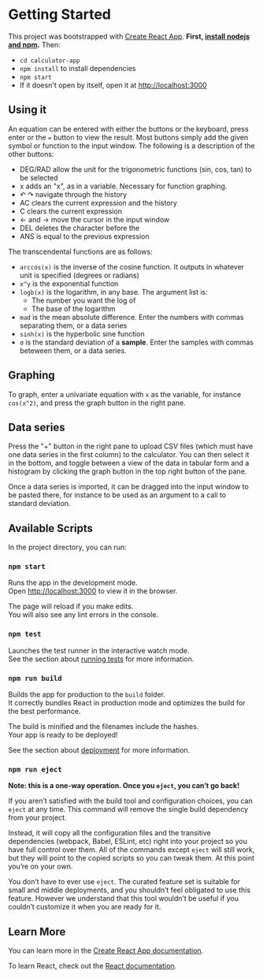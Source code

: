 # Getting Started

This project was bootstrapped with [Create React App](https://github.com/facebook/create-react-app).
**First, [install nodejs and npm](https://nodejs.org/en/download/prebuilt-installer/current).**
Then:
- `cd calculator-app`
- `npm install` to install dependencies
- `npm start`
- If it doesn't open by itself, open it at [http://localhost:3000](http://localhost:3000)

## Using it

An equation can be entered with either the buttons or the keyboard, press enter or the `=`
button to view the result.
Most buttons simply add the given symbol or function to the input window.
The following is a description of the other buttons:
- DEG/RAD allow the unit for the trigonometric functions (sin, cos, tan) to be selected
- x adds an "x", as in a variable. Necessary for function graphing.
- ↶ ↷ navigate through the history
- AC clears the current expression and the history
- C clears the current expression
- ← and → move the cursor in the input window
- DEL deletes the character before the
- ANS is equal to the previous expression

The transcendental functions are as follows:
- `arccos(x)` is the inverse of the cosine function. It
outputs in whatever unit is specified (degrees or radians)
- `x^y` is the exponential function
- `logb(x)` is the logarithm, in any base. The argument
list is:
    - The number you want the log of
    - The base of the logarithm
- `mad` is the mean absolute difference. Enter the numbers
with commas separating them, or a data series
- `sinh(x)` is the hyperbolic sine function
- `σ` is the standard deviation of a **sample**.
Enter the samples with commas beteween them,
or a data series.


## Graphing
To graph, enter a univariate equation with `x` as the variable, for instance
`cos(x^2)`, and press the graph button in the right pane.

## Data series
Press the "+" button in the right pane to upload CSV files (which must have
one data series in the first column) to the calculator. You can then select
it in the bottom, and toggle between a view of the data in tabular form and
a histogram by clicking the graph button in the top right button of the pane.

Once a data series is imported, it can be dragged into the input window to 
be pasted there, for instance to be used as an argument to a call to 
standard deviation.


## Available Scripts

In the project directory, you can run:

### `npm start`

Runs the app in the development mode.\
Open [http://localhost:3000](http://localhost:3000) to view it in the browser.

The page will reload if you make edits.\
You will also see any lint errors in the console.

### `npm test`

Launches the test runner in the interactive watch mode.\
See the section about [running tests](https://facebook.github.io/create-react-app/docs/running-tests) for more information.

### `npm run build`

Builds the app for production to the `build` folder.\
It correctly bundles React in production mode and optimizes the build for the best performance.

The build is minified and the filenames include the hashes.\
Your app is ready to be deployed!

See the section about [deployment](https://facebook.github.io/create-react-app/docs/deployment) for more information.

### `npm run eject`

**Note: this is a one-way operation. Once you `eject`, you can’t go back!**

If you aren’t satisfied with the build tool and configuration choices, you can `eject` at any time. This command will remove the single build dependency from your project.

Instead, it will copy all the configuration files and the transitive dependencies (webpack, Babel, ESLint, etc) right into your project so you have full control over them. All of the commands except `eject` will still work, but they will point to the copied scripts so you can tweak them. At this point you’re on your own.

You don’t have to ever use `eject`. The curated feature set is suitable for small and middle deployments, and you shouldn’t feel obligated to use this feature. However we understand that this tool wouldn’t be useful if you couldn’t customize it when you are ready for it.

## Learn More

You can learn more in the [Create React App documentation](https://facebook.github.io/create-react-app/docs/getting-started).

To learn React, check out the [React documentation](https://reactjs.org/).
